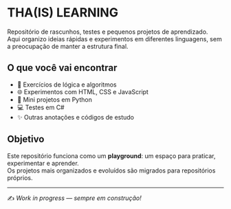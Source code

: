 # THA(IS) LEARNING

Repositório de rascunhos, testes e pequenos projetos de aprendizado.  
Aqui organizo ideias rápidas e experimentos em diferentes linguagens, sem a preocupação de manter a estrutura final.

## O que você vai encontrar

- 🧩 Exercícios de lógica e algoritmos  
- 🌐 Experimentos com HTML, CSS e JavaScript  
- 🐍 Mini projetos em Python  
- 💻 Testes em C#  
- ✨ Outras anotações e códigos de estudo  

## Objetivo

Este repositório funciona como um **playground**: um espaço para praticar, experimentar e aprender.  
Os projetos mais organizados e evoluídos são migrados para repositórios próprios.

---
✍️ *Work in progress — sempre em construção!*
